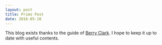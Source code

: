 ```yaml
---
layout: post
title: Primo Post
date: 2016-05-10
---
```


This blog exists thanks to the guide of [Berry Clark](https://github.com/barryclark/jekyll-now). I hope to keep it up to date with useful contents.



